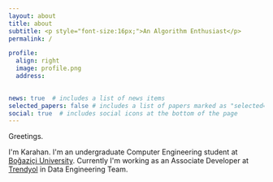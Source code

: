 ```yaml
---
layout: about
title: about
subtitle: <p style="font-size:16px;">An Algorithm Enthusiast</p> 
permalink: /

profile:
  align: right
  image: profile.png
  address:
  

news: true  # includes a list of news items
selected_papers: false # includes a list of papers marked as "selected={true}"
social: true  # includes social icons at the bottom of the page
---
```


Greetings.

I'm Karahan. I'm an undergraduate Computer Engineering student at [Boğaziçi University](https://www.cmpe.boun.edu.tr/). Currently I'm working as an Associate Developer at [Trendyol](https://tr.linkedin.com/company/trendyolgroup) in Data Engineering Team.



